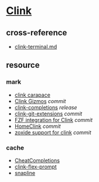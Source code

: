 # [Clink](https://github.com/chrisant996/clink)

## cross-reference

- [clink-terminal.md](/bin/_windows/clink/clink-terminal.md)

## resource

### mark

- [clink carapace](https://github.com/mwmi/clink-carapace)
- [Clink Gizmos](https://github.com/chrisant996/clink-gizmos) _commit_
- [clink-completions](https://github.com/vladimir-kotikov/clink-completions) _release_
- [clink-git-extensions](https://github.com/davidmarek/clink-git-extensions) _commit_
- [FZF integration for Clink](https://github.com/chrisant996/clink-fzf) _commit_
- [HomeClink](https://github.com/HeyItsJono/HomeClink) _commit_
- [zoxide support for clink](https://github.com/shunsambongi/clink-zoxide) _commit_

### cache

- [CheatCompletions](https://github.com/HeyItsJono/CheatCompletions)
- [clink-flex-prompt](https://github.com/chrisant996/clink-flex-prompt)
- [snapline](https://github.com/ahrvoje/snapline)
